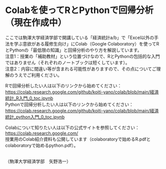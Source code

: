 # Colabを使ってRとPythonで回帰分析（現在作成中）
ここでは駒澤大学経済学部で開講している「経済統計a/b」で「Excel以外の手法を学ぶ意欲がある履修生向け」にColab（Google Colaboratory）を使ってRとPythonの「最低限の知識」と回帰分析のやり方を解説しています。
<br>
注意1：授業の「補助教材」という位置づけなので、RとPythonの包括的な入門ではありません（それぞれのノートブックは短くしています）。
<br>
注意2：内容に間違い等が含まれる可能性がありますので、その点についてご理解のうえでご利用ください。

Rで回帰分析したい人は以下のリンクから始めてください：<br>
https://colab.research.google.com/github/koiti-yano/colab/blob/main/経済統計_R入門_0_toc.ipynb
<br>
Pythonで回帰分析したい人は以下のリンクから始めてください：<br>
https://colab.research.google.com/github/koiti-yano/colab/blob/main/経済統計_python入門_0_toc.ipynb

Colabについて知りたい人は以下の公式サイトを参照してください：<br>
https://colab.research.google.com/<br>授業用のColab紹介資料も公開しています（colaboratoryで始めるR.pdfとcolaboratoryで始めるpython.pdf）。

<br>（駒澤大学経済学部　矢野浩一）
